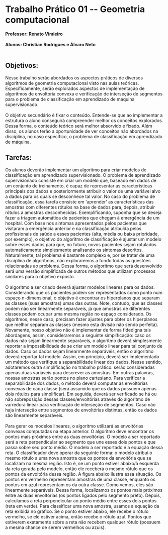# Trabalho Prático 01 -- Geometria computacional <br>
**Professor: Renato Vimieiro** <br><br>
**Alunos: Christian Rodrigues e Álvaro Neto** <br><br>
## Objetivos:<br>
Nesse trabalho serão abordados os aspectos práticos de diversos algoritmos de geometria computacional visto nas aulas teóricas. Especificamente, serão explorados aspectos de implementação de algoritmos de envoltória convexa e verificação de interseção de segmentos para o problema de classificação em aprendizado de máquina supervisionado.<br><br>
O objetivo secundário é fixar o conteúdo. Entende-se que ao implementar a estrutura o aluno conseguirá compreender melhor os conceitos explorados. Dessa forma, o conteúdo teórico será melhor absorvido e fixado. Além disso, os alunos terão a oportunidade de ver conceitos não abordados na disciplina, no caso específico, o problema de classificação em aprendizado de máquina.
## Tarefas: <br>
Os alunos deverão implementar um algoritmo para criar modelos de classificação em aprendizado supervisionado. O problema de aprendizado supervisionado consiste em criar um modelo que, baseado em dados de um conjunto de treinamento, é capaz de representar as características principais dos dados e posteriormente atribuir o valor de uma variável alvo a dados para os quais se desconhece tal valor. No caso do problema de classificação, essa tarefa consiste em 'aprender' as características das amostras com diferentes rótulos na base de dados para, depois, atribuir rótulos a amostras desconhecidas. Exemplificando, suponha que se deseja fazer a triagem automática de pacientes que chegam à emergência de um hospital. Com base nos sintomas apresentados pelos pacientes que visitaram a emergência anterior e na classificação atribuída pelos profissionais de saúde a esses pacientes (alta, média ou baixa prioridade, por exemplo), o objetivo do algoritmo de classificação é ajustar um modelo sobre esses dados para que, no futuro, novos pacientes sejam rotulados automaticamente simplesmente analisando os sintomas descritos. Naturalmente, tal problema é bastante complexo e, por se tratar de uma disciplina de algoritmos, não exploraremos a fundo todas as questões relacionadas ao problema. Dessa forma, o algoritmo que será desenvolvido será uma versão simplificada de outros métodos que utilizam processos similares para o objetivo exposto.<br><br>
O algoritmo a ser criado deverá ajustar modelos lineares para os dados. Considerando que os pacientes podem ser representados como ponto num espaço n-dimensional, o objetivo é encontrar os hiperplanos que separam as classes (suas amostras) umas das outras. Note, contudo, que as classes podem não ser linearmente separáveis, já que amostras de diferentes classes podem ocupar uma mesma região no espaço considerado. Os algoritmos, nesse caso, precisam fazer ajustes para obter os hiperplanos que melhor separam as classes (mesmo esta divisão não sendo perfeita). Novamente, nosso objetivo não é implementar de forma fidedigna tais abordagens, assim, consideraremos a seguinte simplificação: caso os dados não sejam linearmente separáveis, o algoritmo deverá simplesmente reportar a impossibilidade de se criar um modelo linear para tal conjunto de dados. Caso os dados sejam linearmente separáveis, então o algoritmo deverá reportar tal modelo.
Assim, em princípio, deverá ser implementado um método que verifique a separabilidade linear dos dados. Nesse sentido, adotaremos outra simplificação no trabalho prático: serão consideradas apenas duas variáveis para descrever as amostras. Em outras palavras, nossas amostras serão pontos no plano cartesiano. Para verificar a separabilidade dos dados, o método deverá computar as envoltórias convexas de cada classe (será assumido que os dados possuem apenas dois rótulos para simplificar). Em seguida, deverá ser verificado se há ou não sobreposição dessas classes/envoltórias através do algoritmo de varredura linear para verificação de interseção de segmentos. Caso não haja interseção entre segmentos de envoltórias distintas, então os dados são linearmente separáveis. <br><br>
Para gerar os modelos lineares, o algoritmo utilizará as envoltórias convexas computadas na etapa anterior. O algoritmo deve encontrar os pontos mais próximos entre as duas envoltórias. O modelo a ser reportado será a reta perpendicular ao segmento que une esses dois pontos e que passa sobre seu ponto médio. O modelo a ser reportado é a equação dessa reta.
O classificador deve operar da seguinte forma: o modelo atribui o mesmo rótulo a uma nova amostra que os pontos da envoltória que se localizam na mesma região. Isto é, se um ponto estiver abaixo/à esquerda da reta gerada pelo modelo, então ele receberá o mesmo rótulo que os pontos da envoltória dessa região.
A figura abaixo ilustra essa situação. Os pontos em vermelho representam amostras de uma classe, enquanto os pontos em azul representam os da outra classe. Como vemos, eles são linearmente separáveis. Dessa forma, localizamos os pontos mais próximos entre as duas envoltórias (os pontos ligados pelo segmento preto). Depois, calculamos a reta perpendicular ao ponto médio entre esses dois pontos (reta em verde). Para classificar uma nova amostra, usamos a equação da reta exibida no gráfico. Se o ponto estiver abaixo, ele recebe o rótulo vermelho, se ele estiver acima, então recebe o rótulo azul. Pontos que estiverem exatamente sobre a reta não recebem qualquer rótulo (possuem a mesma chance de serem vermelhos ou azuis).
